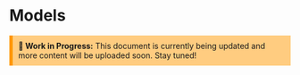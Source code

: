 # Models

<div style="background-color: #ffcc80; padding: 10px; border-left: 6px solid #ff9800;">
    <strong>🚧 Work in Progress:</strong> This document is currently being updated and more content will be uploaded soon. Stay tuned!
</div>
